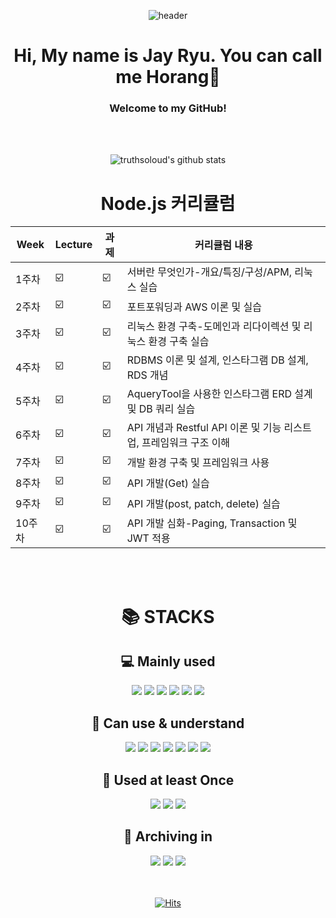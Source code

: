 <div align=center>

![header](https://capsule-render.vercel.app/api?type=slice&color=gradient&text=%20JayRyu%20%20&height=200&fontSize=100)
 </div>
 <div align=center>

# Hi, My name is Jay Ryu. You can call me Horang🐯

### Welcome to my GitHub!
</div>
<br></br>

<div align=center>
 
![truthsoloud's github stats](https://github-readme-stats.vercel.app/api?username=truthsoloud&show_icons=true)

 </div>

<div align=center> <h1>Node.js 커리큘럼</h1> </div>
<div align=center>
 
| Week | Lecture | 과제 |커리큘럼 내용 |
| ------ | -- | -- |----------- |
|  1주차  | ☑️ | ☑️ | 서버란 무엇인가-개요/특징/구성/APM, 리눅스 실습 |
|  2주차  | ☑️ | ☑️ | 포트포워딩과 AWS 이론 및 실습 |
|  3주차  | ☑️ | ☑️ | 리눅스 환경 구축-도메인과 리다이렉션 및 리눅스 환경 구축 실습 |
|  4주차  | ☑️ | ☑️ | RDBMS 이론 및 설계, 인스타그램 DB 설계, RDS 개념 |
|  5주차  | ☑️ | ☑️ | AqueryTool을 사용한 인스타그램 ERD 설계 및 DB 쿼리 실습 |
|  6주차  | ☑️ | ☑️ | API 개념과 Restful API 이론 및 기능 리스트업, 프레임워크 구조 이해 |
|  7주차  | ☑️ | ☑️ | 개발 환경 구축 및 프레임워크 사용 |
|  8주차  | ☑️ | ☑️ | API 개발(Get) 실습 |
|  9주차  | ☑️ | ☑️ | API 개발(post, patch, delete) 실습 |
|  10주차 | ☑️ | ☑️ | API 개발 심화-Paging, Transaction 및 JWT 적용 |
</div>
<br></br>

<div align=center> <h1>📚 STACKS</h1> </div>
<div align=center>
 
## 💻 Mainly used
 
<img src="https://img.shields.io/badge/node.js-339933?style=for-the-badge&logo=Node.js&logoColor=white">  
<img src="https://img.shields.io/badge/nest.js-E0234E?style=for-the-badge&logo=Nest.js&logoColor=white">
<img src="https://img.shields.io/badge/javascript-F7DF1E?style=for-the-badge&logo=javascript&logoColor=black"> 
<img src="https://img.shields.io/badge/mysql-4479A1?style=for-the-badge&logo=mysql&logoColor=white"> 
<img src="https://img.shields.io/badge/amazonaws-232F3E?style=for-the-badge&logo=amazonaws&logoColor=white"> 
<img src="https://img.shields.io/badge/datagrip-000000?style=for-the-badge&logo=datagrip&logoColor=white">

## 🦾 Can use & understand

<img src="https://img.shields.io/badge/html-E34F26?style=for-the-badge&logo=html5&logoColor=white">
<img src="https://img.shields.io/badge/css-1572B6?style=for-the-badge&logo=css3&logoColor=white"> 
<img src="https://img.shields.io/badge/androidstudio-3DDC84?style=for-the-badge&logo=androidstudio&logoColor=white">
<img src="https://img.shields.io/badge/java-007396?style=for-the-badge&logo=java&logoColor=white"> 
<img src="https://img.shields.io/badge/python-3776AB?style=for-the-badge&logo=python&logoColor=white"> 
<img src="https://img.shields.io/badge/adobephotoshop-31A8FF?style=for-the-badge&logo=AdobePhotoshop&logoColor=black">
<img src="https://img.shields.io/badge/atom-66595C?style=for-the-badge&logo=Atom&logoColor=white">

## 👀 Used at least Once

  <img src="https://img.shields.io/badge/linux-FCC624?style=for-the-badge&logo=linux&logoColor=black">
  <img src="https://img.shields.io/badge/c++-00599C?style=for-the-badge&logo=c%2B%2B&logoColor=white">
  <img src="https://img.shields.io/badge/arduino-00979D?style=for-the-badge&logo=arduino&logoColor=white">

## 📝 Archiving in

<img src="https://img.shields.io/badge/velog-20C997?style=for-the-badge&logo=Velog&logoColor=white"/>
<img src="https://img.shields.io/badge/github-181717?style=for-the-badge&logo=github&logoColor=white">
<img src="https://img.shields.io/badge/git-F05032?style=for-the-badge&logo=git&logoColor=white">
</div>
  <br></br>
<div align=center>
 
[![Hits](https://hits.seeyoufarm.com/api/count/incr/badge.svg?url=https%3A%2F%2Fgithub.com%2Ftruthsoloud&count_bg=%230D00FF&title_bg=%23000000&icon=github.svg&icon_color=%23E7E7E7&title=horang&edge_flat=false)](https://hits.seeyoufarm.com)             
</div>
